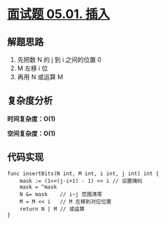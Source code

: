 # [面试题 05.01. 插入](https://leetcode-cn.com/problems/insert-into-bits-lcci/)

## 解题思路

1. 先把数 N 的 j 到 i 之间的位置 0
2. M 左移 i 位
3. 再用 N 或运算 M

## 复杂度分析

**时间复杂度：O(1)**

**空间复杂度：O(1)** 

## 代码实现

```golang
func insertBits(N int, M int, i int, j int) int {
	mask := (1<<(j-i+1) - 1) << i // 设置掩码
	mask = ^mask
	N &= mask    // i~j 范围清零
	M = M << i   // M 左移到对应位置
	return N | M // 或运算
}
```